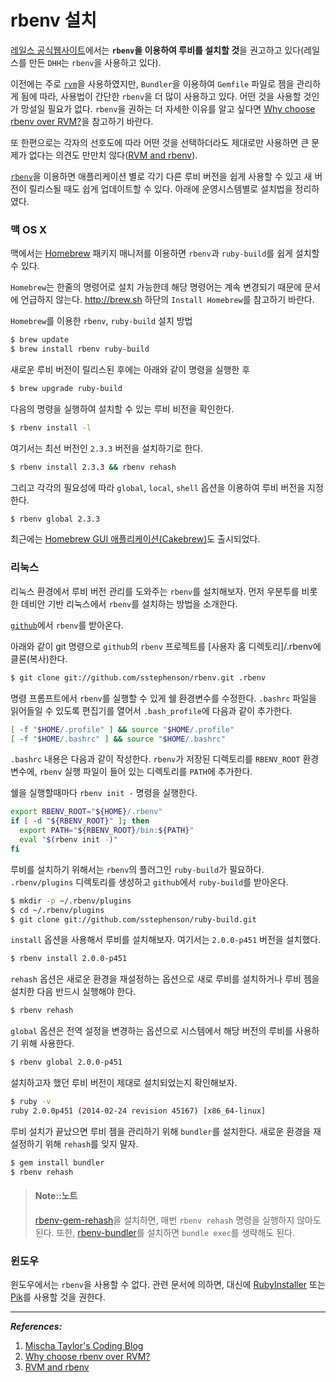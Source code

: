 # rbenv 설치

[레일스 공식웹사이트](http://rubyonrails.org/download)에서는 **`rbenv`을 이용하여 루비를 설치할 것**을 권고하고 있다(레일스를 만든 `DHH`는 `rbenv`을 사용하고 있다). 

이전에는 주로 [`rvm`](rvm.html)을 사용하였지만, `Bundler`을 이용하여 `Gemfile` 파일로 젬을 관리하게 됨에 따라, 사용법이 간단한 `rbenv`을 더 많이 사용하고 있다. 어떤 것을 사용할 것인가 망설일 필요가 없다. `rbenv`을 권하는 더 자세한 이유를 알고 싶다면 [Why choose rbenv over RVM?](https://github.com/sstephenson/rbenv/wiki/Why-rbenv%3F)을 참고하기 바란다. 

또 한편으로는 각자의 선호도에 따라 어떤 것을 선택하더라도 제대로만 사용하면 큰 문제가 없다는 의견도 만만치 않다([RVM and rbenv](http://jonathan-jackson.net/rvm-and-rbenv)).

[`rbenv`](https://github.com/sstephenson/rbenv)을 이용하면 애플리케이션 별로 각기 다른 루비 버전을 쉽게 사용할 수 있고 새 버전이 릴리스될 때도 쉽게 업데이트할 수 있다. 아래에 운영시스템별로 설치법을 정리하였다.

### 맥 OS X

맥에서는 [Homebrew](http://brew.sh/) 패키지 매니저를 이용하면 `rbenv`과 `ruby-build`를 쉽게 설치할 수 있다.

`Homebrew`는 한줄의 명령어로 설치 가능한데 해당 명령어는 계속 변경되기 때문에 문서에 언급하지 않는다. http://brew.sh 하단의 `Install Homebrew`를 참고하기 바란다.

`Homebrew`를 이용한 `rbenv`, `ruby-build` 설치 방법

```bash
$ brew update
$ brew install rbenv ruby-build
```

새로운 루비 버전이 릴리스된 후에는 아래와 같이 명령을 실행한 후 

```bash
$ brew upgrade ruby-build
```

다음의 명령을 실행하여 설치할 수 있는 루비 비전을 확인한다. 

```bash
$ rbenv install -l
```

여기서는 최선 버전인 `2.3.3` 버전을 설치하기로 한다. 

```bash
$ rbenv install 2.3.3 && rbenv rehash
```

그리고 각각의 필요성에 따라 `global`, `local`, `shell` 옵션을 이용하여 루비 버전을 지정한다. 

```bash
$ rbenv global 2.3.3
```


최근에는 [Homebrew GUI 애플리케이션(Cakebrew)](https://www.cakebrew.com/)도 출시되었다.

### 리눅스

리눅스 환경에서 루비 버전 관리를 도와주는 `rbenv`를 설치해보자. 먼저 우분투를 비롯한 데비안 기반 리눅스에서 `rbenv`를 설치하는 방법을 소개한다.

[`github`](https://github.com)에서 `rbenv`를 받아온다.

아래와 같이 git 명령으로 `github`의 `rbenv` 프로젝트를 [사용자 홈 디렉토리]/.rbenv에 클론(복사)한다.

```bash
$ git clone git://github.com/sstephenson/rbenv.git .rbenv
```

명령 프롬프트에서 `rbenv`를 실행할 수 있게 쉘 환경변수를 수정한다. `.bashrc` 파일을 읽어들일 수 있도록 편집기를 열어서 `.bash_profile`에 다음과 같이 추가한다.

```bash
[ -f "$HOME/.profile" ] && source "$HOME/.profile"
[ -f "$HOME/.bashrc" ] && source "$HOME/.bashrc"
```

`.bashrc` 내용은 다음과 같이 작성한다. `rbenv`가 저장된 디렉토리를 `RBENV_ROOT` 환경 변수에, `rbenv` 실행 파일이 들어 있는 디렉토리를 `PATH`에 추가한다.

쉘을 실행할때마다 `rbenv init -` 명령을 실행한다.

```bash
export RBENV_ROOT="${HOME}/.rbenv"
if [ -d "${RBENV_ROOT}" ]; then
  export PATH="${RBENV_ROOT}/bin:${PATH}"
  eval "$(rbenv init -)"
fi
```

루비를 설치하기 위해서는 `rbenv`의 플러그인 `ruby-build`가 필요하다. `.rbenv/plugins` 디렉토리를 생성하고 `github`에서 `ruby-build`를 받아온다.

```bash
$ mkdir -p ~/.rbenv/plugins
$ cd ~/.rbenv/plugins
$ git clone git://github.com/sstephenson/ruby-build.git
```

`install` 옵션을 사용해서 루비를 설치해보자. 여기서는 `2.0.0-p451` 버전을 설치했다.

```sh
$ rbenv install 2.0.0-p451
```

`rehash` 옵션은 새로운 환경을 재설정하는 옵션으로 새로 루비를 설치하거나 루비 젬을 설치한 다음 반드시 실행해야 한다.

```sh
$ rbenv rehash
```
`global` 옵션은 전역 설정을 변경하는 옵션으로 시스템에서 해당 버전의 루비를 사용하기 위해 사용한다.

```sh
$ rbenv global 2.0.0-p451
```

설치하고자 했던 루비 버전이 제대로 설치되었는지 확인해보자.

```sh
$ ruby -v
ruby 2.0.0p451 (2014-02-24 revision 45167) [x86_64-linux]
```

루비 설치가 끝났으면 루비 젬을 관리하기 위해 `bundler`를 설치한다. 새로운 환경을 재설정하기 위해 `rehash`를 잊지 말자.

```sh
$ gem install bundler
$ rbenv rehash
```

> #### Note::노트
> 
> [rbenv-gem-rehash](https://github.com/sstephenson/rbenv-gem-rehash)을 설치하면, 매번 `rbenv rehash` 명령을 실행하지 않아도 된다. 또한, [rbenv-bundler](https://github.com/carsomyr/rbenv-bundler)를 설치하면 `bundle exec`를 생략해도 된다.

### 윈도우

윈도우에서는 `rbenv`을 사용할 수 없다. 관련 문서에 의하면, 대신에 [RubyInstaller](http://rubyinstaller.org) 또는 [Pik](https://github.com/vertiginous/pik)를 사용할 것을 권한다.


---

_**References:**_

1. [Mischa Taylor's Coding Blog](http://misheska.com/blog/2013/06/15/using-rbenv-to-manage-multiple-versions-of-ruby/)
2. [Why choose rbenv over RVM?](https://github.com/sstephenson/rbenv/wiki/Why-rbenv%3F)
3. [RVM and rbenv](http://jonathan-jackson.net/rvm-and-rbenv)
